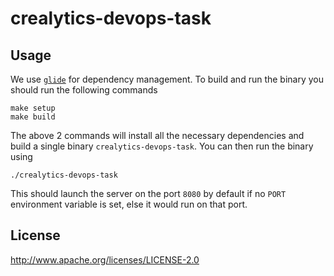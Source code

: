 # crealytics-devops-task

## Usage
We use [`glide`](https://glide.sh/) for dependency management. To build and run the binary you should run the following commands

```
make setup
make build
```

The above 2 commands will install all the necessary dependencies and build a single binary `crealytics-devops-task`. You can then run the binary using

```
./crealytics-devops-task
```

This should launch the server on the port `8080` by default if no `PORT` environment variable is set, else it would run on that port.

## License
http://www.apache.org/licenses/LICENSE-2.0

